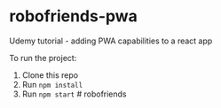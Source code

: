 # robofriends-pwa
Udemy tutorial - adding PWA capabilities to a react app

To run the project:

1. Clone this repo
2. Run `npm install`
3. Run `npm start`
#   r o b o f r i e n d s  
 